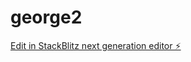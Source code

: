 # george2

[Edit in StackBlitz next generation editor ⚡️](https://stackblitz.com/~/github.com/THamza/george2)